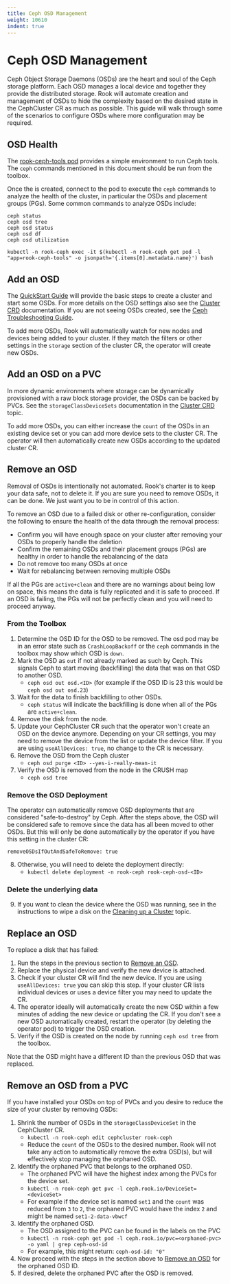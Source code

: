 ```yaml
---
title: Ceph OSD Management
weight: 10610
indent: true
---
```


# Ceph OSD Management

Ceph Object Storage Daemons (OSDs) are the heart and soul of the Ceph storage platform.
Each OSD manages a local device and together they provide the distributed storage. Rook will automate creation and management of OSDs to hide the complexity
based on the desired state in the CephCluster CR as much as possible. This guide will walk through some of the scenarios
to configure OSDs where more configuration may be required.

## OSD Health

The [rook-ceph-tools pod](./ceph-toolbox.md) provides a simple environment to run Ceph tools. The `ceph` commands
mentioned in this document should be run from the toolbox.

Once the is created, connect to the pod to execute the `ceph` commands to analyze the health of the cluster,
in particular the OSDs and placement groups (PGs). Some common commands to analyze OSDs include:
```
ceph status
ceph osd tree
ceph osd status
ceph osd df
ceph osd utilization
```

```console
kubectl -n rook-ceph exec -it $(kubectl -n rook-ceph get pod -l "app=rook-ceph-tools" -o jsonpath='{.items[0].metadata.name}') bash
```

## Add an OSD

The [QuickStart Guide](ceph-quickstart.md) will provide the basic steps to create a cluster and start some OSDs. For more details on the OSD
settings also see the [Cluster CRD](ceph-cluster-crd.md) documentation. If you are not seeing OSDs created, see the [Ceph Troubleshooting Guide](ceph-common-issues.md).

To add more OSDs, Rook will automatically watch for new nodes and devices being added to your cluster.
If they match the filters or other settings in the `storage` section of the cluster CR, the operator
will create new OSDs.

## Add an OSD on a PVC

In more dynamic environments where storage can be dynamically provisioned with a raw block storage provider, the OSDs can be backed
by PVCs. See the `storageClassDeviceSets` documentation in the [Cluster CRD](ceph-cluster-crd.md#storage-class-device-sets) topic.

To add more OSDs, you can either increase the `count` of the OSDs in an existing device set or you can
add more device sets to the cluster CR. The operator will then automatically create new OSDs according
to the updated cluster CR.

## Remove an OSD

Removal of OSDs is intentionally not automated. Rook's charter is to keep your data safe, not to delete it. If you are
sure you need to remove OSDs, it can be done. We just want you to be in control of this action.

To remove an OSD due to a failed disk or other re-configuration, consider the following to ensure the health of the data
through the removal process:
- Confirm you will have enough space on your cluster after removing your OSDs to properly handle the deletion
- Confirm the remaining OSDs and their placement groups (PGs) are healthy in order to handle the rebalancing of the data
- Do not remove too many OSDs at once
- Wait for rebalancing between removing multiple OSDs

If all the PGs are `active+clean` and there are no warnings about being low on space, this means the data is fully replicated
and it is safe to proceed. If an OSD is failing, the PGs will not be perfectly clean and you will need to proceed anyway.

### From the Toolbox

1. Determine the OSD ID for the OSD to be removed. The osd pod may be in an error state such as `CrashLoopBackoff` or the `ceph` commands
in the toolbox may show which OSD is `down`.
2. Mark the OSD as `out` if not already marked as such by Ceph. This signals Ceph to start moving (backfilling) the data that was on that OSD to another OSD.
   - `ceph osd out osd.<ID>` (for example if the OSD ID is 23 this would be `ceph osd out osd.23`)
3. Wait for the data to finish backfilling to other OSDs.
   - `ceph status` will indicate the backfilling is done when all of the PGs are `active+clean`.
4. Remove the disk from the node.
5. Update your CephCluster CR such that the operator won't create an OSD on the device anymore.
Depending on your CR settings, you may need to remove the device from the list or update the device filter.
If you are using `useAllDevices: true`, no change to the CR is necessary.
6. Remove the OSD from the Ceph cluster
   - `ceph osd purge <ID> --yes-i-really-mean-it`
7. Verify the OSD is removed from the node in the CRUSH map
   - `ceph osd tree`

### Remove the OSD Deployment

The operator can automatically remove OSD deployments that are considered "safe-to-destroy" by Ceph.
After the steps above, the OSD will be considered safe to remove since the data has all been moved
to other OSDs. But this will only be done automatically by the operator if you have this setting in the cluster CR:
```
removeOSDsIfOutAndSafeToRemove: true
```

8. Otherwise, you will need to delete the deployment directly:
   - `kubectl delete deployment -n rook-ceph rook-ceph-osd-<ID>`

### Delete the underlying data

9. If you want to clean the device where the OSD was running, see in the instructions to
wipe a disk on the [Cleaning up a Cluster](ceph-teardown.md#delete-the-data-on-hosts) topic.

## Replace an OSD

To replace a disk that has failed:

1. Run the steps in the previous section to [Remove an OSD](#remove-an-osd).
2. Replace the physical device and verify the new device is attached.
3. Check if your cluster CR will find the new device. If you are using `useAllDevices: true` you can skip this step.
If your cluster CR lists individual devices or uses a device filter you may need to update the CR.
4. The operator ideally will automatically create the new OSD within a few minutes of adding the new device or updating the CR.
If you don't see a new OSD automatically created, restart the operator (by deleting the operator pod) to trigger the OSD creation.
5. Verify if the OSD is created on the node by running `ceph osd tree` from the toolbox.

Note that the OSD might have a different ID than the previous OSD that was replaced.

## Remove an OSD from a PVC

If you have installed your OSDs on top of PVCs and you desire to reduce the size of your cluster by removing OSDs:

1. Shrink the number of OSDs in the `storageClassDeviceSet` in the CephCluster CR.
   - `kubectl -n rook-ceph edit cephcluster rook-ceph`
   - Reduce the `count` of the OSDs to the desired number. Rook will not take any action to automatically remove the extra OSD(s), but will effectively stop managing the orphaned OSD.
2. Identify the orphaned PVC that belongs to the orphaned OSD.
   - The orphaned PVC will have the highest index among the PVCs for the device set.
   - `kubectl -n rook-ceph get pvc -l ceph.rook.io/DeviceSet=<deviceSet>`
   - For example if the device set is named `set1` and the `count` was reduced from `3` to `2`, the orphaned PVC would have the index `2` and might be named `set1-2-data-vbwcf`
3. Identify the orphaned OSD.
   - The OSD assigned to the PVC can be found in the labels on the PVC
   - `kubectl -n rook-ceph get pod -l ceph.rook.io/pvc=<orphaned-pvc> -o yaml | grep ceph-osd-id`
   - For example, this might return: `ceph-osd-id: "0"`
4. Now proceed with the steps in the section above to [Remove an OSD](#remove-an-osd) for the orphaned OSD ID.
5. If desired, delete the orphaned PVC after the OSD is removed.
